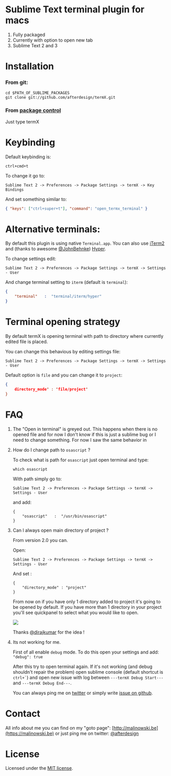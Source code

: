 # Sublime Text terminal plugin for macs

1. Fully packaged
2. Currently with option to open new tab
3. Sublime Text 2 and 3

# Installation
### From git:
```
cd $PATH_OF_SUBLIME_PACKAGES
git clone git://github.com/afterdesign/termX.git
```

### From [package control](http://wbond.net/sublime_packages/package_control)
Just type termX


# Keybinding

Default keybinding is:

```
ctrl+cmd+t
```

To change it go to:

```
Sublime Text 2 -> Preferences -> Package Settings -> termX -> Key Bindings
```

And set something similar to:

```json
{ "keys": ["ctrl+super+t"], "command": "open_termx_terminal" }
```

# Alternative terminals:

By default this plugin is using native ```Terminal.app```.
You can also use [iTerm2](http://iterm2.com) and (thanks to awesome [@JohnBehnke](https://github.com/JohnBehnke)) [Hyper](http://hyper.is).

To change settings edit:

```
Sublime Text 2 -> Preferences -> Package Settings -> termX -> Settings - User
```

And change terminal setting to ```iterm``` (default is ```terminal```):

```json
{
    "terminal"   :  "terminal/iterm/hyper"
}
```

# Terminal opening strategy

By default termX is opening terminal with path to directory where currently edited file is placed.

You can change this behavious by editing settings file:

```
Sublime Text 2 -> Preferences -> Package Settings -> termX -> Settings - User
```

Default option is ```file``` and you can change it to ```project```:

```json
{
    directory_mode" : "file/project"
}
```

# FAQ

1. The "Open in terminal" is greyed out.
    This happens when there is no opened file and for now I don't know if
    this is just a sublime bug or I need to change something.
        For now I saw the same behavior in


2. How do I change path to ``` osascript ``` ?

    To check what is path for ``` osascript ``` just open terminal and type:

    ```
    which osascript
    ```

    With path simply go to:

    ```
    Sublime Text 2 -> Preferences -> Package Settings -> termX -> Settings - User
    ```

    and add:

    ```
    {
        "osascript"   :  "/usr/bin/osascript"
    }
    ```

3. Can I always open main directory of project ?

    From version 2.0 you can.

    Open:
    ```
    Sublime Text 2 -> Preferences -> Package Settings -> termX -> Settings - User
    ```

    And set :
    ```
    {
        "directory_mode" : "project"
    }
    ```

    From now on if you have only 1 directory added to project it's going to be opened by default.
    If you have more than 1 directory in your project you'll see quickpanel to select what you would like to open.

    ![](https://raw.github.com/afterdesign/termX/master/messages/termx_2.gif)

    Thanks [@dirajkumar](https://github.com/dirajkumar) for the idea !

4. Its not working for me.

    First of all enable ```debug``` mode. To do this open your settings and add:
    ``` "debug": true ```

    After this try to open terminal again. If it's not working (and debug shouldn't repair the problem)
    open sublime console (default shortcut is ``` ctrl+` ```) and open new issue with log
    between ```---termX Debug Start---``` and ```---termX Debug End---```.

    You can always ping me on [twitter](http://twitter.com/afterdeign) or
    simply write [issue on github](https://github.com/afterdesign/termX/issues).

# Contact

All info about me you can find on my "goto page": [http://malinowski.be](https://malinowski.be) or just ping me on twitter: [@afterdesign](http://twitter.com/afterdesign)

# License

Licensed under the [MIT license](http://opensource.org/licenses/MIT).
